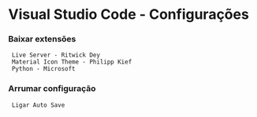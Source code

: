 # Visual Studio Code - Configurações

### Baixar extensões
     Live Server - Ritwick Dey
     Material Icon Theme - Philipp Kief
     Python - Microsoft

### Arrumar configuração
     Ligar Auto Save